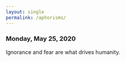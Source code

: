 ```yaml
---
layout: single
permalink: /aphorisms/
---
```



<h3>
Monday, May 25, 2020
</h3>
Ignorance and fear are what drives humanity.


